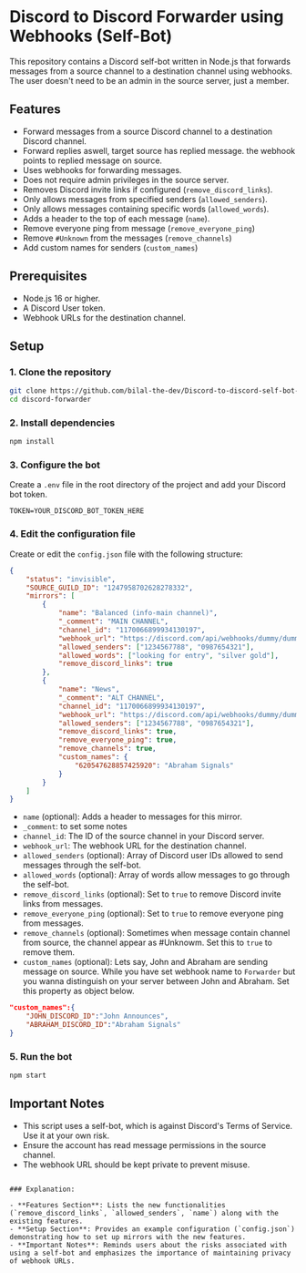# Discord to Discord Forwarder using Webhooks (Self-Bot)

This repository contains a Discord self-bot written in Node.js that forwards messages from a source channel to a destination channel using webhooks. The user doesn't need to be an admin in the source server, just a member.

## Features

- Forward messages from a source Discord channel to a destination Discord channel.
- Forward replies aswell, target source has replied message. the webhook points to replied message on source.
- Uses webhooks for forwarding messages.
- Does not require admin privileges in the source server.
- Removes Discord invite links if configured (`remove_discord_links`).
- Only allows messages from specified senders (`allowed_senders`).
- Only allows messages containing specific words (`allowed_words`).
- Adds a header to the top of each message (`name`).
- Remove everyone ping from message (`remove_everyone_ping`)
- Remove `#Unknown` from the messages (`remove_channels`)
- Add custom names for senders (`custom_names`)

## Prerequisites

- Node.js 16 or higher.
- A Discord User token.
- Webhook URLs for the destination channel.

## Setup

### 1. Clone the repository

```sh
git clone https://github.com/bilal-the-dev/Discord-to-discord-self-bot-forwarder.git discord-forwarder
cd discord-forwarder
```

### 2. Install dependencies

```sh
npm install
```

### 3. Configure the bot

Create a `.env` file in the root directory of the project and add your Discord bot token.

```env
TOKEN=YOUR_DISCORD_BOT_TOKEN_HERE
```

### 4. Edit the configuration file

Create or edit the `config.json` file with the following structure:

```json
{
	"status": "invisible",
	"SOURCE_GUILD_ID": "1247958702628278332",
	"mirrors": [
		{
			"name": "Balanced (info-main channel)",
			"_comment": "MAIN CHANNEL",
			"channel_id": "1170066899934130197",
			"webhook_url": "https://discord.com/api/webhooks/dummy/dummy",
			"allowed_senders": ["1234567788", "0987654321"],
			"allowed_words": ["looking for entry", "silver gold"],
			"remove_discord_links": true
		},
		{
			"name": "News",
			"_comment": "ALT CHANNEL",
			"channel_id": "1170066899934130197",
			"webhook_url": "https://discord.com/api/webhooks/dummy/dummy",
			"allowed_senders": ["1234567788", "0987654321"],
			"remove_discord_links": true,
			"remove_everyone_ping": true,
			"remove_channels": true,
			"custom_names": {
				"620547628857425920": "Abraham Signals"
			}
		}
	]
}
```

- `name` (optional): Adds a header to messages for this mirror.
- `_comment`: to set some notes
- `channel_id`: The ID of the source channel in your Discord server.
- `webhook_url`: The webhook URL for the destination channel.
- `allowed_senders` (optional): Array of Discord user IDs allowed to send messages through the self-bot.
- `allowed_words` (optional): Array of words allow messages to go through the self-bot.
- `remove_discord_links` (optional): Set to `true` to remove Discord invite links from messages.
- `remove_everyone_ping` (optional): Set to `true` to remove everyone ping from messages.
- `remove_channels` (optional): Sometimes when message contain channel from source, the channel appear as #Unknowm. Set this to `true` to remove them.
- `custom_names` (optional): Lets say, John and Abraham are sending message on source. While you have set webhook name to `Forwarder` but you wanna distinguish on your server between John and Abraham. Set this property as object below.

```json
"custom_names":{
	"JOHN_DISCORD_ID":"John Announces",
	"ABRAHAM_DISCORD_ID":"Abraham Signals"
}
```

### 5. Run the bot

```sh
npm start
```

## Important Notes

- This script uses a self-bot, which is against Discord's Terms of Service. Use it at your own risk.
- Ensure the account has read message permissions in the source channel.
- The webhook URL should be kept private to prevent misuse.

```

### Explanation:

- **Features Section**: Lists the new functionalities (`remove_discord_links`, `allowed_senders`, `name`) along with the existing features.
- **Setup Section**: Provides an example configuration (`config.json`) demonstrating how to set up mirrors with the new features.
- **Important Notes**: Reminds users about the risks associated with using a self-bot and emphasizes the importance of maintaining privacy of webhook URLs.
```
